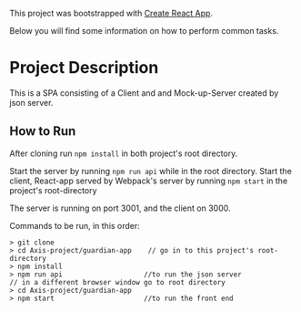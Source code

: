
This project was bootstrapped with [Create React App](https://github.com/facebookincubator/create-react-app).

Below you will find some information on how to perform common tasks.


# Project Description
This is a SPA consisting of a Client and and Mock-up-Server created by json server. 

## How to Run

After cloning run `npm install` in both project's root directory.

Start the server by running `npm run api` while in the root directory.
Start the client, React-app served by Webpack's server by running `npm start` in the project's root-directory 

The server is running on port 3001, and the client on 3000. 


Commands to be run, in this order:
```
> git clone             
> cd Axis-project/guardian-app    // go in to this project's root-directory
> npm install
> npm run api                    //to run the json server
// in a different browser window go to root directory 
> cd Axis-project/guardian-app   
> npm start                      //to run the front end

```